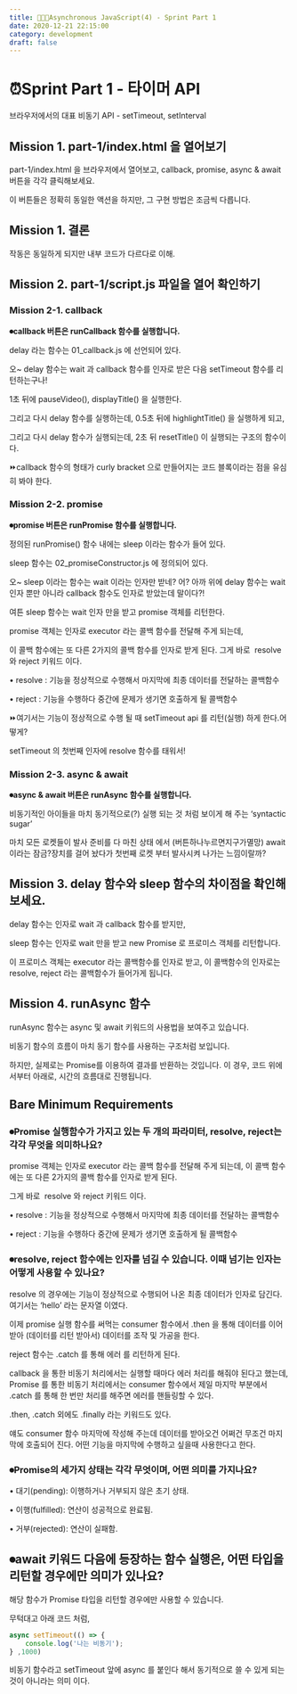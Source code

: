 ```yaml
---
title: 👨🏻‍🚒Asynchronous JavaScript(4) - Sprint Part 1
date: 2020-12-21 22:15:00
category: development
draft: false
---
```


# ⏰Sprint Part 1 - 타이머 API

브라우저에서의 대표 비동기 API - setTimeout, setInterval

## Mission 1. part-1/index.html 을 열어보기

part-1/index.html 을 브라우저에서 열어보고, callback, promise, async & await 버튼을 각각 클릭해보세요.

이 버튼들은 정확히 동일한 액션을 하지만, 그 구현 방법은 조금씩 다릅니다.

## Mission 1. 결론

작동은 동일하게 되지만 내부 코드가 다르다로 이해.

## Mission 2. part-1/script.js 파일을 열어 확인하기

### Mission 2-1. callback

<b>⏺callback 버튼은 runCallback 함수를 실행합니다.</b>

delay 라는 함수는 01_callback.js 에 선언되어 있다.

오~ delay 함수는 wait 과 callback 함수를 인자로 받은 다음 setTimeout 함수를 리턴하는구나!

1초 뒤에 pauseVideo(), displayTitle() 을 실행한다.

그리고 다시 delay 함수를 실행하는데, 0.5초 뒤에 highlightTitle() 을 실행하게 되고,

그리고 다시 delay 함수가 실행되는데, 2초 뒤 resetTitle() 이 실행되는 구조의 함수이다.

⏩callback 함수의 형태가 curly bracket 으로 만들어지는 코드 블록이라는 점을 유심히 봐야 한다.

### Mission 2-2. promise

<b>⏺promise 버튼은 runPromise 함수를 실행합니다.</b>

정의된 runPromise() 함수 내에는 sleep 이라는 함수가 들어 있다.

sleep 함수는 02_promiseConstructor.js 에 정의되어 있다.

오~ sleep 이라는 함수는 wait 이라는 인자만 받네? 어? 아까 위에 delay 함수는 wait 인자 뿐만 아니라 callback 함수도 인자로 받았는데 말이다?!

여튼 sleep 함수는 wait 인자 만을 받고 promise 객체를 리턴한다.

promise 객체는 인자로 executor 라는 콜백 함수를 전달해 주게 되는데,

이 콜백 함수에는 또 다른 2가지의 콜백 함수를 인자로 받게 된다. 그게 바로  resolve 와 reject 키워드 이다.

• resolve : 기능을 정상적으로 수행해서 마지막에 최종 데이터를 전달하는 콜백함수

• reject : 기능을 수행하다 중간에 문제가 생기면 호출하게 될 콜백함수

⏩여기서는 기능이 정상적으로 수행 될 때 setTimeout api 를 리턴(실행) 하게 한다.어떻게?

setTimeout 의 첫번째 인자에 resolve 함수를 태워서!

### Mission 2-3. async & await

<b>⏺async & await 버튼은 runAsync 함수를 실행합니다.</b>

비동기적인 아이들을 마치 동기적으로(?) 실행 되는 것 처럼 보이게 해 주는 ‘syntactic sugar’

마치 모든 로켓들이 발사 준비를 다 마친 상태 에서 (버튼하나누르면지구가멸망) await 이라는 잠금?장치를 걸어 놨다가 첫번째 로켓 부터 발사시켜 나가는 느낌이랄까?

## Mission 3. delay 함수와 sleep 함수의 차이점을 확인해보세요.

delay 함수는 인자로 wait 과 callback 함수를 받지만,

sleep 함수는 인자로 wait 만을 받고 new Promise 로 프로미스 객체를 리턴합니다.

이 프로미스 객체는 executor 라는 콜백함수를 인자로 받고, 이 콜백함수의 인자로는 resolve, reject 라는 콜백함수가 들어가게 됩니다.

## Mission 4. runAsync 함수

runAsync 함수는 async 및 await 키워드의 사용법을 보여주고 있습니다.

비동기 함수의 흐름이 마치 동기 함수를 사용하는 구조처럼 보입니다.

하지만, 실제로는 Promise를 이용하여 결과를 반환하는 것입니다. 이 경우, 코드 위에서부터 아래로, 시간의 흐름대로 진행됩니다.

## Bare Minimum Requirements

### ⏺Promise 실행함수가 가지고 있는 두 개의 파라미터, resolve, reject는 각각 무엇을 의미하나요?

promise 객체는 인자로 executor 라는 콜백 함수를 전달해 주게 되는데, 이 콜백 함수에는 또 다른 2가지의 콜백 함수를 인자로 받게 된다.

그게 바로  resolve 와 reject 키워드 이다.

• resolve : 기능을 정상적으로 수행해서 마지막에 최종 데이터를 전달하는 콜백함수

• reject : 기능을 수행하다 중간에 문제가 생기면 호출하게 될 콜백함수

### ⏺resolve, reject 함수에는 인자를 넘길 수 있습니다. 이때 넘기는 인자는 어떻게 사용할 수 있나요?

resolve 의 경우에는 기능이 정상적으로 수행되어 나온 최종 데이터가 인자로 담긴다. 여기서는 ‘hello’ 라는 문자열 이였다.

이제 promise 실행 함수를 써먹는 consumer 함수에서 .then 을 통해 데이터를 이어 받아 (데이터를 리턴 받아서) 데이터를 조작 및 가공을 한다.

reject 함수는 .catch 를 통해 에러 를 리턴하게 된다.

callback 을 통한 비동기 처리에서는 실행할 때마다 에러 처리를 해줘야 된다고 했는데, Promise 를 통한 비동기 처리에서는 consumer 함수에서 제일 마지막 부분에서 .catch 를 통해 한 번만 처리를 해주면 에러를 핸들링할 수 있다.

.then, .catch 외에도 .finally 라는 키워드도 있다.

얘도 consumer 함수 마지막에 작성해 주는데 데이터를 받아오건 어쩌건 무조건 마지막에 호출되어 진다. 어떤 기능을 마지막에 수행하고 싶을때 사용한다고 한다.

### ⏺Promise의 세가지 상태는 각각 무엇이며, 어떤 의미를 가지나요?

• 대기(pending): 이행하거나 거부되지 않은 초기 상태.

• 이행(fulfilled): 연산이 성공적으로 완료됨.

• 거부(rejected): 연산이 실패함.

## ⏺await 키워드 다음에 등장하는 함수 실행은, 어떤 타입을 리턴할 경우에만 의미가 있나요?

해당 함수가 Promise 타입을 리턴할 경우에만 사용할 수 있습니다.

무턱대고 아래 코드 처럼,

```js
async setTimeout(() => {
    console.log('나는 비동기');
} ,1000)
```

비동기 함수라고 setTimeout 앞에 async 를 붙인다 해서 동기적으로 쓸 수 있게 되는 것이 아니라는 의미 이다.
